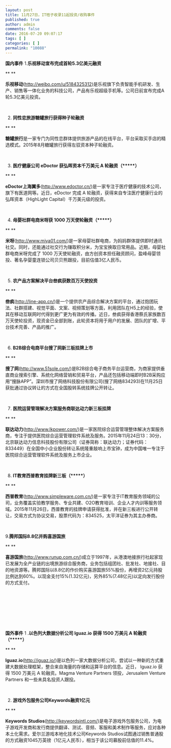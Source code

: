 ```yaml
---
layout: post
title: 11月27日，IT桔子收录11起投资/收购事件
published: true
author: admin
comments: false
date: 2016-07-20 09:07:17
tags: [ ]
categories: [ ]
permalink: "10088"
---
```

**国内事件**     1.**乐视移动宣布完成首轮5.3亿美元融资** 

** **

**乐视移动**(http://weibo.com/u/5184325312)是乐视旗下负责智能手机研发、生产、销售等一体化业务的科技公司，产品有乐视超级手机等。公司日前宣布完成A轮5.3亿美元投资。

&nbsp;

2. **同性恋旅游糖罐旅行获得种子轮融资**

** **

**糖罐旅行**是一家专门为同性恋群体提供旅游产品的在线平台，平台采取买手店的精选模式。2015年8月糖罐旅行获得左驭资本种子轮融资。

&nbsp;

3. **医疗健康公司 eDoctor 获弘晖资本千万美元 A 轮融资（\*****）**

** **

**eDoctor上海翼多**(http://www.edoctor.cn/)是一家专注于医疗健康的技术公司，旗下有医道网等。近日，eDoctor 完成 A 轮融资，获得来自专注医疗健康行业的弘晖资本（HighLight Capital）千万美元级的投资。

&nbsp;

4. **母婴社群电商米呀获 1000 万天使轮融资（\*****）**

** **

**米呀**(http://www.miya01.com/)是一家母婴社群电商，为妈妈群体提供即时通讯社交。同时，还能通过社交行为赚取积分米，为宝宝换取日常用品。近期，母婴社群电商米呀完成了 1000 万天使轮融资，由方创资本担任融资顾问，盈峰母婴领投、著名孕婴童连锁公司贝贝熊跟投，目前估值3亿人民币。

&nbsp;

5. **农产品方案解决平台叁疯获数百万天使投资**

** **

**叁疯**(http://line-app.cn/)是一个提供农产品综合解决方案的平台，通过抱团玩法、社群搭建、视觉平面、文案、视频策划等方面，利用团队在H5上的经验，使其在移动互联网时代得到更广更为有效的传播。近日，叁疯获得香港蔡氏家族数百万天使轮投资，现资金已全部到账，此轮资本将用于用户的发展、团队的扩增、平台技术完善、产品的推广。

&nbsp;

6. **B2B综合电商平台搜了网新三板挂牌上市**

** **

**搜了网**(http://www.51sole.com/)是B2B综合电子商务平台运营商，为商家提供垂直商业搜索引擎、系统化网络营销和贸易平台，产品还包括移动端即时B2B采购应用“搜脉APP”。深圳市搜了网络科技股份有限公司(搜了网络834293)在11月25日获批通过协议转让的方式在全国股转系统挂牌公开转让。

&nbsp;

7. **医院运营管理解决方案服务商联达动力新三板挂牌**

** **

**联达动力**(http://www.lkpower.com/)是一家医院综合运营管理整体解决方案服务商，专注于提供医院综合运营管理软件系统及服务。2015年11月24日13：30分，北京联达动力信息科技股份有限公司（证券简称：联达动力；证券代码：833449）在全国中小企业股份转让系统隆重敲响上市宝钟，成为中国唯一专注于医院综合运营管理软件系统及服务上市企业。

&nbsp;

8. **IT教育西普教育挂牌新三板（\*****）**

** **

**西普教育**(http://www.simpleware.com.cn/)是一家专注于IT教育服务领域的公司，业务覆盖实验教学服务、专业共建、O2O教育培训、企业人才内训等服务领域。2015年11月26日，西普教育的挂牌申请获得批准，并在新三板进行公开转让，交易方式为协议交易，股票代码为：834525，太平洋证券为其主办券商。

&nbsp;

9.**腾邦国际8.8亿并购喜游国旅**

** **

**喜游国旅**(http://www.runup.com.cn/)成立于1997年，从港澳地接旅行社起家现已发展为全产业链的出境旅游综合服务商，业务包括组团社、批发社、地接社、目的地资源等。腾邦国际以8.8亿的作价购买喜游国旅55%股份，再增资2亿元持股比例达到60%。以现金支付15%(1.32亿元)，另外85%(7.48亿元)以定向发行股份的方式支付。

&nbsp; 

&nbsp; 

&nbsp; 

&nbsp;

**国外事件**     1 .**以色列大数据分析公司 Iguaz.io 获得 1500 万美元 A 轮融资（\*****）** 

** **

**Iguaz.io**(http://iguaz.io/)是以色列一家大数据分析公司，尝试以一种新的方式重建大数据处理框架，整合来自海量的存储和运算平台的信息。近日， Iguaz.io 获得 1500 万美元 A 轮融资。Magma Venture Partners 领投，Jerusalem Venture Partners 和一些未具名投资人跟投。

&nbsp;

2. **游戏外包服务公司Keywords融资1亿元**

** **

**Keywords Studios**(http://keywordsintl.com/)是电子游戏外包服务公司，为电子游戏开发商和发行商提供翻译、测试、音频、客服和美术制作等服务，应对各种本土化需求。爱尔兰游戏本地化技术公司Keywords Studios试图通过销售普通股的方式融资1045万英镑（1亿元人民币），相当于该公司募股前估值的11.4%。 